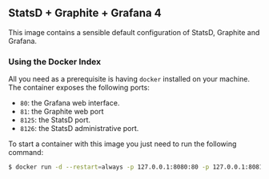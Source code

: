 StatsD + Graphite + Grafana 4
---------------------------------------------

This image contains a sensible default configuration of StatsD, Graphite and Grafana.


### Using the Docker Index ###

All you need as a prerequisite is having `docker` installed on your machine. The container exposes the following ports:

- `80`: the Grafana web interface.
- `81`: the Graphite web port
- `8125`: the StatsD port.
- `8126`: the StatsD administrative port.

To start a container with this image you just need to run the following command:

```bash
$ docker run -d --restart=always -p 127.0.0.1:8080:80 -p 127.0.0.1:8081:81 -p 127.0.0.1:8125:8125/udp -p 127.0.0.1:8126:8126 --name=grafana4-statd uanetexception/grafana4-statsd:latest
```

